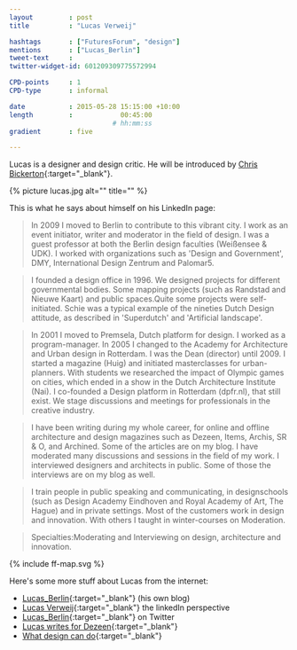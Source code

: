 ```yaml
---
layout         : post
title          : "Lucas Verweij"

hashtags       : ["FuturesForum", "design"]
mentions       : ["Lucas_Berlin"]
tweet-text     :
twitter-widget-id: 601209309775572994

CPD-points     : 1
CPD-type       : informal

date           : 2015-05-28 15:15:00 +10:00
length         :            00:45:00
                          # hh:mm:ss
gradient       : five

---
```


Lucas is a designer and design critic.  He will be introduced by [Chris Bickerton](http://twitter.com/TODO){:target="_blank"}.

{% picture lucas.jpg alt="" title="" %}

This is what he says about himself on his LinkedIn page:

>In 2009 I moved to Berlin to contribute to this vibrant city. I work as an event initiator, writer and moderator in the field of design. I was a guest professor at both the Berlin design faculties (Weißensee & UDK). I worked with organizations such as 'Design and Government', DMY, International Design Zentrum and Palomar5. 

>I founded a design office in 1996. We designed projects for different governmental bodies. Some mapping projects (such as Randstad and Nieuwe Kaart) and public spaces.Quite some projects were self-initiated. Schie was a typical example of the nineties Dutch Design attitude, as described in 'Superdutch' and 'Artificial landscape'. 

>In 2001 I moved to Premsela, Dutch platform for design. I worked as a program-manager. In 2005 I changed to the Academy for Architecture and Urban design in Rotterdam. I was the Dean (director) until 2009. I started a magazine (Huig) and initiated masterclasses for urban-planners. With students we researched the impact of Olympic games on cities, which ended in a show in the Dutch Architecture Institute (Nai). I co-founded a Design platform in Rotterdam (dpfr.nl), that still exist. We stage discussions and meetings for professionals in the creative industry. 

>I have been writing during my whole career, for online and offline architecture and design magazines such as Dezeen, Items, Archis, SR & O, and Archined. Some of the articles are on my blog. I have moderated many discussions and sessions in the field of my work. I interviewed designers and architects in public. Some of those the interviews are on my blog as well.

>I train people in public speaking and communicating, in designschools (such as Design Academy Eindhoven and Royal Academy of Art, The Hague) and in private settings. Most of the customers work in design and innovation. With others I taught in winter-courses on Moderation.

>Specialties:Moderating and Interviewing on design, architecture and innovation.

<div class="the-map flensing-deck">{% include ff-map.svg %}</div>

Here's some more stuff about Lucas from the internet:

* [Lucas_Berlin](http://lucas-berlin.blogspot.com.au/){:target="_blank"} (his own blog)
* [Lucas Verweij](https://de.linkedin.com/in/lucasverweij){:target="_blank"} the linkedIn perspective
* [Lucas_Berlin](https://twitter.com/lucas_berlin){:target="_blank"} on Twitter
* [Lucas writes for Dezeen](http://www.dezeen.com/tag/lucas-verweij/){:target="_blank"}
* [What design can do](http://www.whatdesigncando.com/2014/01/22/lucas-verweij-many-design-solutions-just-illustrations/){:target="_blank"}
